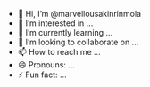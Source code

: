 - 👋 Hi, I’m @marvellousakinrinmola
- 👀 I’m interested in ...
- 🌱 I’m currently learning ...
- 💞️ I’m looking to collaborate on ...
- 📫 How to reach me ...
- 😄 Pronouns: ...
- ⚡ Fun fact: ...

<!---
marvellousakinrinmola/marvellousakinrinmola is a ✨ special ✨ repository because its `README.md` (this file) appears on your GitHub profile.
You can click the Preview link to take a look at your changes.
--->
